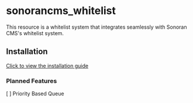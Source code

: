 # sonorancms_whitelist
This resource is a whitelist system that integrates seamlessly with Sonoran CMS's whitelist system.

## Installation
[Click to view the installation guide](https://info.sonorancms.com/integration-capabilities/in-game-integration-resources/gta-rp-integrations/available-resources/whitelist)

### Planned Features
[ ] Priority Based Queue